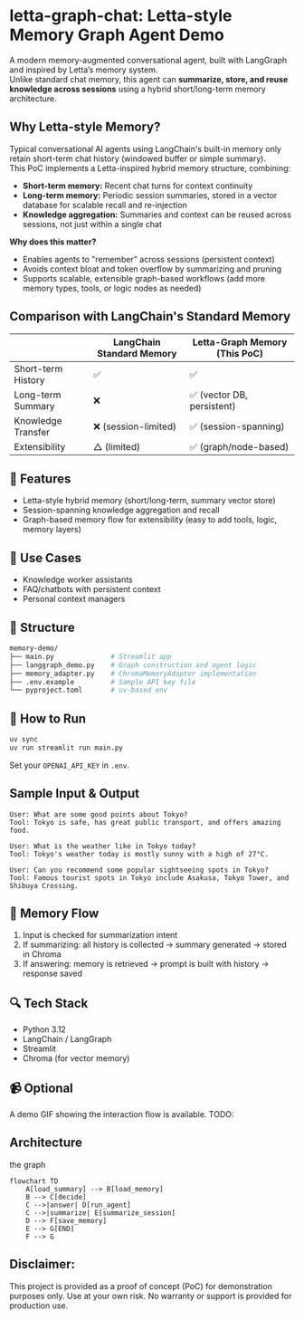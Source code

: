 # letta-graph-chat: Letta-style Memory Graph Agent Demo

A modern memory-augmented conversational agent, built with LangGraph and inspired by Letta’s memory system.  
Unlike standard chat memory, this agent can **summarize, store, and reuse knowledge across sessions** using a hybrid short/long-term memory architecture.

## Why Letta-style Memory?

Typical conversational AI agents using LangChain's built-in memory only retain short-term chat history (windowed buffer or simple summary).  
This PoC implements a Letta-inspired hybrid memory structure, combining:

- **Short-term memory:** Recent chat turns for context continuity
- **Long-term memory:** Periodic session summaries, stored in a vector database for scalable recall and re-injection
- **Knowledge aggregation:** Summaries and context can be reused across sessions, not just within a single chat

**Why does this matter?**  

- Enables agents to "remember" across sessions (persistent context)
- Avoids context bloat and token overflow by summarizing and pruning
- Supports scalable, extensible graph-based workflows (add more memory types, tools, or logic nodes as needed)

## Comparison with LangChain's Standard Memory

|                    | LangChain Standard Memory | Letta-Graph Memory (This PoC) |
|--------------------|--------------------------|-------------------------------|
| Short-term History | ✅                        | ✅                            |
| Long-term Summary  | ❌                        | ✅ (vector DB, persistent)    |
| Knowledge Transfer | ❌ (session-limited)      | ✅ (session-spanning)         |
| Extensibility      | △ (limited)              | ✅ (graph/node-based)         |

## 🔧 Features

- Letta-style hybrid memory (short/long-term, summary vector store)
- Session-spanning knowledge aggregation and recall
- Graph-based memory flow for extensibility (easy to add tools, logic, memory layers)

## 🎯 Use Cases

- Knowledge worker assistants
- FAQ/chatbots with persistent context
- Personal context managers

## 📂 Structure

```bash
memory-demo/
├── main.py              # Streamlit app  
├── langgraph_demo.py    # Graph construction and agent logic  
├── memory_adapter.py    # ChromaMemoryAdapter implementation  
├── .env.example         # Sample API key file  
└── pyproject.toml       # uv-based env
```

## 🚀 How to Run

```bash
uv sync
uv run streamlit run main.py
```

Set your `OPENAI_API_KEY` in `.env`.

## Sample Input & Output

```text
User: What are some good points about Tokyo?
Tool: Tokyo is safe, has great public transport, and offers amazing food.

User: What is the weather like in Tokyo today?
Tool: Tokyo's weather today is mostly sunny with a high of 27°C.

User: Can you recommend some popular sightseeing spots in Tokyo?
Tool: Famous tourist spots in Tokyo include Asakusa, Tokyo Tower, and Shibuya Crossing.
```

## 🧠 Memory Flow

1. Input is checked for summarization intent  
2. If summarizing: all history is collected → summary generated → stored in Chroma  
3. If answering: memory is retrieved → prompt is built with history → response saved  

## 🔍 Tech Stack

- Python 3.12  
- LangChain / LangGraph  
- Streamlit  
- Chroma (for vector memory)

## 📹 Optional

A demo GIF showing the interaction flow is available.
TODO:

## Architecture

the graph

```mermaid
flowchart TD
    A[load_summary] --> B[load_memory]
    B --> C[decide]
    C -->|answer| D[run_agent]
    C -->|summarize| E[summarize_session]
    D --> F[save_memory]
    E --> G[END]
    F --> G
```

## Disclaimer:

This project is provided as a proof of concept (PoC) for demonstration purposes only.
Use at your own risk. No warranty or support is provided for production use.
